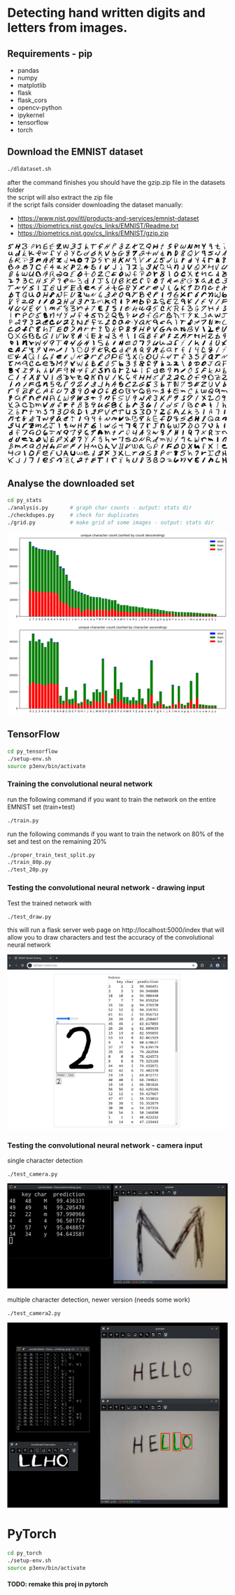 # Detecting hand written digits and letters from images.

## Requirements - pip
* pandas
* numpy
* matplotlib
* flask
* flask_cors
* opencv-python
* ipykernel
* tensorflow
* torch

## Download the EMNIST dataset

```sh
./dldataset.sh
```
after the command finishes you should have the gzip.zip file in the datasets folder
<br>
the script will also extract the zip file
<br>
if the script fails consider downloading the dataset manually:
- https://www.nist.gov/itl/products-and-services/emnist-dataset
- https://biometrics.nist.gov/cs_links/EMNIST/Readme.txt
- https://biometrics.nist.gov/cs_links/EMNIST/gzip.zip

![example chars image 3](py_stats/grid3.png "grid3")

## Analyse the downloaded set
```sh
cd py_stats
./analysis.py       # graph char counts - output: stats dir
./checkdupes.py     # check for duplicates
./grid.py           # make grid of some images - output: stats dir
```
![char count image](py_stats/dataset_unqiue_count_all.png "character count")


## TensorFlow
```sh
cd py_tensorflow
./setup-env.sh
source p3env/bin/activate
```

### Training the convolutional neural network
run the following command if you want to train the network on the entire EMNIST set (train+test)
```sh
./train.py
```

run the following commands if you want to train the network on 80% of the set
and test on the remaining 20%
```sh
./proper_train_test_split.py
./train_80p.py
./test_20p.py
```

### Testing the convolutional neural network - drawing input

Test the trained network with
```
./test_draw.py
```
this will run a flask server web page on 
http://localhost:5000/index
that will allow you to draw characters and test the accuracy of the convolutional neural network

![draw test image](images/test_draw.png "draw test")

### Testing the convolutional neural network - camera input

single character detection
```
./test_camera.py
```
![camera test image](images/test_camera.png "camera test")

multiple character detection, newer version (needs some work)
```
./test_camera2.py
```
![camera2 test image](images/test_camera2.png "camera2 test")

# PyTorch
```sh
cd py_torch
./setup-env.sh
source p3env/bin/activate
```
#### TODO: remake this proj in pytorch
